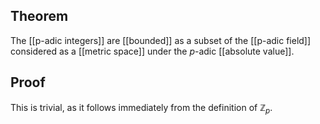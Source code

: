 ## Theorem
The [[p-adic integers]] are [[bounded]] as a subset of the [[p-adic field]] considered as a [[metric space]] under the $p$-adic [[absolute value]].
## Proof
This is trivial, as it follows immediately from the definition of $\mathbb Z_p$. 